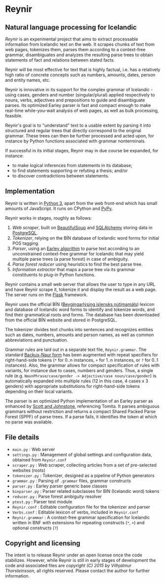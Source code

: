 # Reynir

## Natural language processing for Icelandic

*Reynir* is an experimental project that aims to extract processable information from
Icelandic text on the web. It scrapes chunks of text from web pages, tokenizes them,
parses them according to a context-free grammar, disambiguates and analyzes the resulting parse
trees to obtain statements of fact and relations between stated facts.

Reynir will be most effective for text that is highly factual, i.e. has a relatively high
ratio of concrete concepts such as numbers, amounts, dates, person and entity names,
etc.

Reynir is innovative in its support for the complex grammar of Icelandic - using
cases, genders and number (singular/plural) applied respectively to nouns,
verbs, adjectives and prepositions to guide and disambiguate parses. Its optimized
Earley parser is fast and compact enough to make real-time while-you-wait analysis of
web pages, as well as bulk processing, feasible.

Reynir's goal is to "understand" text to a usable extent by parsing it into
structured and regular trees that directly correspond to the original grammar.
These trees can then be further processed and acted upon, for instance by Python
functions associated with grammar nonterminals.

If successful in its initial stages, Reynir may in due course be expanded, for instance:

* to make logical inferences from statements in its database;
* to find statements supporting or refuting a thesis; and/or
* to discover contradictions between statements.

## Implementation

Reynir is written in [Python 3](https://www.python.org/), apart from the web
front-end which has small amounts of JavaScript. It runs on CPython and
[PyPy](http://pypy.org/).

Reynir works in stages, roughly as follows:

1. *Web scraper*, built on [BeautifulSoup](http://www.crummy.com/software/BeautifulSoup/)
  and [SQLAlchemy](http://www.sqlalchemy.org/) storing data
  in [PostgreSQL](http://www.postgresql.org/).
2. *Tokenizer*, relying on the BÍN database of Icelandic word forms for initial POS tagging.
3. *Parser*, using an [Earley algorithm](http://en.wikipedia.org/wiki/Earley_parser) to
  parse text according to an unconstrained context-free grammar for Icelandic that may yield
  multiple parse trees (a parse forest) in case of ambiguity.
4. *Parse forest reducer* using heuristics to find the best parse tree.
5. *Information extractor* that maps a parse tree via its grammar constituents to plug-in
  Python functions.

Reynir contains a small web server that allows the user to type in any URL
and have Reynir scrape it, tokenize it and display the result as a web page. The server runs
on the [Flask](http://flask.pocoo.org/) framework.

Reynir uses the official BÍN ([Beygingarlýsing íslensks nútímamáls](http://bin.arnastofnun.is))
lexicon and database of Icelandic word forms to identify and tokenize words, and find their
grammatical roots and forms. The database has been downloaded from the official BÍN website and
stored in PostgreSQL.

The tokenizer divides text chunks into sentences and recognizes entities such as dates, numbers,
amounts and person names, as well as common abbreviations and punctuation.

Grammar rules are laid out in a separate text file, `Reynir.grammar`. The standard
[Backus-Naur form](http://en.wikipedia.org/wiki/Backus%E2%80%93Naur_Form) has been
augmented with repeat specifiers for right-hand-side tokens (`*` for 0..n instances,
`+` for 1..n instances, or `?` for 0..1 instances). Also, the grammar allows for
compact specification of rules with variants, for instance due to cases, numbers and genders.
Thus, a single rule (e.g. `NounPhrase/case/gender -> Adjective/case noun/case/gender`)
is automatically expanded into multiple rules (12 in this case, 4 cases x 3 genders) with
appropriate substitutions for right-hand-side tokens depending on their local variants.

The parser is an optimized Python implementation of an Earley parser as enhanced by
[Scott and Johnstone](http://www.sciencedirect.com/science/article/pii/S0167642309000951),
referencing Tomita. It parses ambiguous grammars without restriction and
returns a compact Shared Packed Parse Forest (SPPF) of parse trees. If a parse
fails, it identifies the token at which no parse was available.

## File details

* `main.py` : Web server
* `settings.py` : Management of global settings and configuration data, obtained from `Reynir.conf`
* `scraper.py` : Web scraper, collecting articles from a set of pre-selected websites (roots)
* `tokenizer.py` : Tokenizer, designed as a pipeline of Python generators
* `grammar.py` : Parsing of `.grammar` files, grammar constructs
* `parser.py` : Earley parser generic base classes
* `binparser.py` : Parser related subclasses for BIN (Icelandic word) tokens
* `reducer.py` : Parse forest ambiguity resolver
* `ptest.py` : Parser test module
* `Reynir.conf` : Editable configuration file for the tokenizer and parser
* `Verbs.conf` : Editable lexicon of verbs, included in `Reynir.conf`
* `Reynir.grammar` : A context-free grammar specification for Icelandic
  written in BNF with extensions
  for repeating constructs (`*`, `+`) and optional constructs (`?`)

## Copyright and licensing

The intent is to release Reynir under an open license once the code stabilizes. However, while
Reynir is still in early stages of development the code and associated files are
*copyright (C) 2015 by Vilhjalmur Thorsteinsson*, all rights reserved.
Please contact the author for further information.
